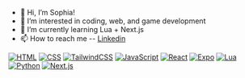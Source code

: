 - 👋 Hi, I’m Sophia!
- 👀 I’m interested in coding, web, and game development
- 🌱 I’m currently learning Lua + Next.js
- 📫 How to reach me 
-- [Linkedin](https://www.linkedin.com/in/sophia-evans-094656270/)

[![HTML](https://img.shields.io/badge/HTML-%23E34F26.svg?logo=html5&logoColor=white)](#)
[![CSS](https://img.shields.io/badge/CSS-1572B6?logo=css3&logoColor=fff)](#)
[![TailwindCSS](https://img.shields.io/badge/Tailwind%20CSS-%2338B2AC.svg?logo=tailwind-css&logoColor=white)](#)
[![JavaScript](https://img.shields.io/badge/JavaScript-F7DF1E?logo=javascript&logoColor=000)](#)
[![React](https://img.shields.io/badge/React-%2320232a.svg?logo=react&logoColor=%2361DAFB)](#)
[![Expo](https://img.shields.io/badge/Expo-000020?logo=expo&logoColor=fff)](#)
[![Lua](https://img.shields.io/badge/Lua-%232C2D72.svg?logo=lua&logoColor=white)](#)
[![Python](https://img.shields.io/badge/Python-3776AB?logo=python&logoColor=fff)](#)
[![Next.js](https://img.shields.io/badge/Next.js-black?logo=next.js&logoColor=white)](#)




